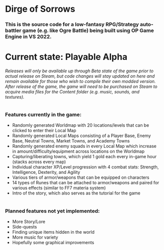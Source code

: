 # Dirge of Sorrows
### This is the source code for a low-fantasy RPG/Strategy auto-battler game (e.g. like Ogre Battle) being built using OP Game Engine in VS 2022.
#
# Current state: Playable Alpha
###### Releases will only be available up through Beta state of the game prior to actual release on Steam, but code changes will stay updated on here and remain available for those who wish to compile their own modded version. After release of the game, the game will need to be purchased on Steam to acquire media files for the Content folder (e.g. music, sounds, and textures).
# 
### Features currently in the game:
- Randomly generated Worldmap with 20 locations/levels that can be clicked to enter their Local Map
- Randomly generated Local Maps consisting of a Player Base, Enemy Base, Neutral Towns, Market Towns, and Academy Towns
- Randomly generated enemy squads in every Local Map which increase in amount/difficulty/equipment across locations on the Worldmap
- Capturing/liberating towns, which yield 1 gold each every in-game hour (stacks across every map)
- Individual character XP/Level progression with 4 combat stats: Strength, Intelligence, Dexterity, and Agility
- Various tiers of armor/weapons that can be equipped on characters
- 14 types of Runes that can be attached to armor/weapons and paired for various effects (similar to FF7 materia system)
- Intro of the story, which also serves as the tutorial for the game
#
### Planned features not yet implemented:
- More Story/Lore
- Side-quests
- Finding unique items hidden in the world
- More music for variety
- Hopefully some graphical improvements
